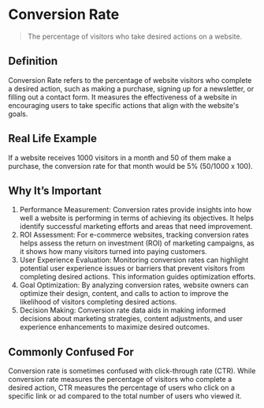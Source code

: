 # Conversion Rate

>The percentage of visitors who take desired actions on a website.

## Definition

Conversion Rate refers to the percentage of website visitors who complete a desired action, such as making a purchase, signing up for a newsletter, or filling out a contact form. It measures the effectiveness of a website in encouraging users to take specific actions that align with the website's goals.

## Real Life Example

If a website receives 1000 visitors in a month and 50 of them make a purchase, the conversion rate for that month would be 5% (50/1000 x 100).

## Why It’s Important

1. Performance Measurement: Conversion rates provide insights into how well a website is performing in terms of achieving its objectives. It helps identify successful marketing efforts and areas that need improvement.
2. ROI Assessment: For e-commerce websites, tracking conversion rates helps assess the return on investment (ROI) of marketing campaigns, as it shows how many visitors turned into paying customers.
3. User Experience Evaluation: Monitoring conversion rates can highlight potential user experience issues or barriers that prevent visitors from completing desired actions. This information guides optimization efforts.
4. Goal Optimization: By analyzing conversion rates, website owners can optimize their design, content, and calls to action to improve the likelihood of visitors completing desired actions.
5. Decision Making: Conversion rate data aids in making informed decisions about marketing strategies, content adjustments, and user experience enhancements to maximize desired outcomes.

## Commonly Confused For

Conversion rate is sometimes confused with click-through rate (CTR). While conversion rate measures the percentage of visitors who complete a desired action, CTR measures the percentage of users who click on a specific link or ad compared to the total number of users who viewed it.
